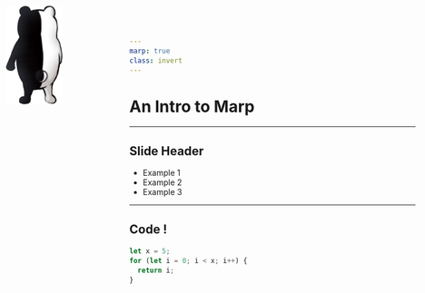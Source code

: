 ```yaml
---
marp: true
class: invert
---
```


<style>
  img.topLeftImage {
    position: absolute;
    top: 0;
    left: 0;
    margin: 0;
    padding: 10px;
    width: 100px;
  }
</style>

<img src="bg.png" alt="logo" class="topLeftImage">

# An Intro to Marp

---

<img src="bg.png" alt="logo" class="topLeftImage">

## Slide Header

- Example 1
- Example 2
- Example 3

---

<img src="logo.png" alt="logo" class="topLeftImage">

## Code !

```javascript
let x = 5;
for (let i = 0; i < x; i++) {
  return i;
}
```

